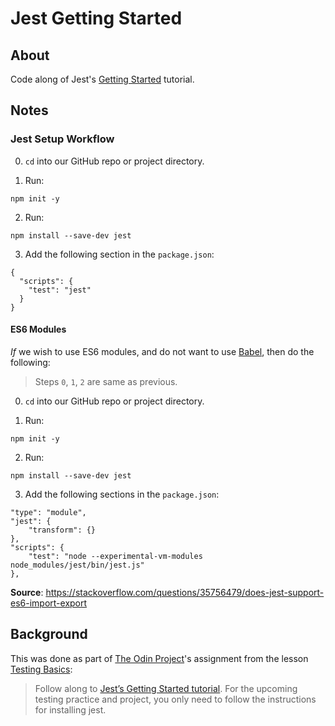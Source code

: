 # Jest Getting Started

## About

Code along of Jest's [Getting Started](https://jestjs.io/docs/getting-started) tutorial.

## Notes

### Jest Setup Workflow

0. `cd` into our GitHub repo or project directory.

1. Run:

```
npm init -y
```

2. Run:

```
npm install --save-dev jest
```

3. Add the following section in the `package.json`:

```
{
  "scripts": {
    "test": "jest"
  }
}
```

#### ES6 Modules

*If* we wish to use ES6 modules, and do not want to use [Babel](https://babeljs.io/), then do the following:

> Steps `0`, `1`, `2` are same as previous.

0. `cd` into our GitHub repo or project directory.

1. Run:

```
npm init -y
```

2. Run:

```
npm install --save-dev jest
```

3. Add the following sections in the `package.json`:

```
"type": "module",
"jest": {
    "transform": {}
},
"scripts": {
    "test": "node --experimental-vm-modules node_modules/jest/bin/jest.js"
},
```

**Source**: <https://stackoverflow.com/questions/35756479/does-jest-support-es6-import-export>

## Background

This was done as part of [The Odin Project](https://www.theodinproject.com/)'s assignment from the lesson [Testing Basics](https://www.theodinproject.com/lessons/node-path-javascript-testing-basics):

> Follow along to [Jest’s Getting Started tutorial](https://jestjs.io/docs/getting-started). For the upcoming testing practice and project, you only need to follow the instructions for installing jest.